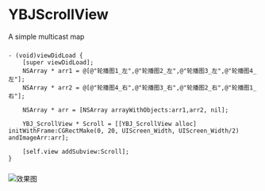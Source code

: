 # YBJScrollView
A simple multicast map

###
```
- (void)viewDidLoad {
    [super viewDidLoad];
    NSArray * arr1 = @[@"轮播图1_左",@"轮播图2_左",@"轮播图3_左",@"轮播图4_左"];
    NSArray * arr2 = @[@"轮播图4_右",@"轮播图3_右",@"轮播图2_右",@"轮播图1_右"];

    NSArray * arr = [NSArray arrayWithObjects:arr1,arr2, nil];

    YBJ_ScrollView * Scroll = [[YBJ_ScrollView alloc] initWithFrame:CGRectMake(0, 20, UIScreen_Width, UIScreen_Width/2) andImageArr:arr];

    [self.view addSubview:Scroll];
}
```
###
![ 效果图 ](https://github.com/RogueYBJ/YBJScrollView/xgt.gif)
